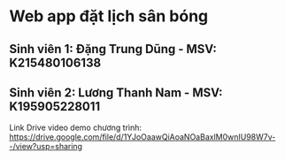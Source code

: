# Web app đặt lịch sân bóng
## Sinh viên 1: Đặng Trung Dũng - MSV: K215480106138
## Sinh viên 2: Lương Thanh Nam - MSV: K195905228011

Link Drive video demo chương trình: 
https://drive.google.com/file/d/1YJoOaawQiAoaNOaBaxlM0wnIU98W7v--/view?usp=sharing
